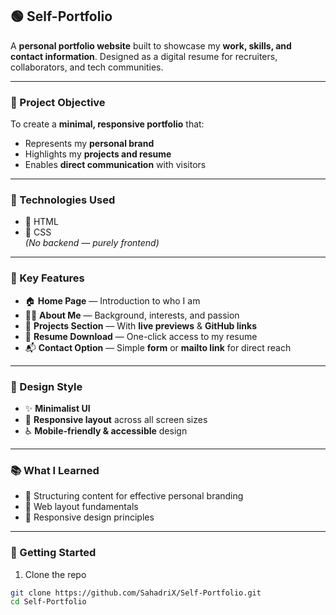 ## 🟢 Self-Portfolio

A **personal portfolio website** built to showcase my **work, skills, and contact information**. Designed as a digital resume for recruiters, collaborators, and tech communities.

---

### 🧠 Project Objective
To create a **minimal, responsive portfolio** that:
- Represents my **personal brand**
- Highlights my **projects and resume**
- Enables **direct communication** with visitors

---

### 🔧 Technologies Used
- 🧱 HTML  
- 🎨 CSS  
*(No backend — purely frontend)*

---

### 🧩 Key Features
- 🏠 **Home Page** — Introduction to who I am  
- 🙋‍♂️ **About Me** — Background, interests, and passion  
- 💼 **Projects Section** — With **live previews** & **GitHub links**  
- 📄 **Resume Download** — One-click access to my resume  
- 📬 **Contact Option** — Simple **form** or **mailto link** for direct reach

---

### 🎨 Design Style
- ✨ **Minimalist UI**  
- 📱 **Responsive layout** across all screen sizes  
- ♿ **Mobile-friendly & accessible** design  

---

### 📚 What I Learned
- 🧭 Structuring content for effective personal branding  
- 🧱 Web layout fundamentals  
- 📐 Responsive design principles

---

### 🚀 Getting Started
1. Clone the repo  
```bash
git clone https://github.com/SahadriX/Self-Portfolio.git  
cd Self-Portfolio
